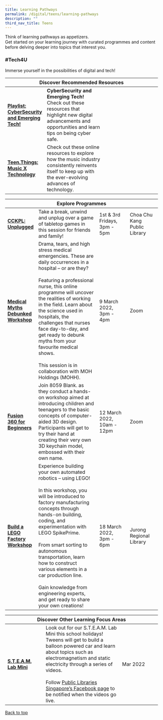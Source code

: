 ```yaml
---
title: Learning Pathways
permalink: /digital/teens/learning-pathways
description: ""
third_nav_title: Teens
---
```

<style type="text/css">
/* Links */
.content a { color: #322987; }
.content a:focus,
.content a:hover { color: #28216c; }

/* Button Outline */
.bp-button { padding-left: 1.5rem; padding-right: 1.5rem; }
.bp-button.is-primary-outline { border: 1px solid #322987; color: #322987; background-color: transparent; text-decoration: none; }
.bp-button.is-primary-outline:focus,
.bp-button.is-primary-outline:hover { border: 1px solid #322987; color: #cff2e8; background-color: #322987; text-decoration: none; }

/* Responsive Iframe */
.responsive-iframe { position: absolute; top: 0; left: 0; bottom: 0; right: 0; width: 100%; height: 100%; }
.responsive-iframe-container { position: relative; overflow: hidden; width: 100%; }
.responsive-iframe-container.ratio-16by9 { padding-top: 56.25%; }
.responsive-iframe-container.ratio-4by3 { padding-top: 75%; }
.responsive-iframe-container.ratio-3by2 { padding-top: 66.66%; }
.responsive-iframe-container.ratio-1by1 { padding-top: 100%; }
</style>
Think of learning pathways as appetizers. <br>Get started on your learning journey with curated programmes and content before delving deeper into topics that interest you.

<h3><b>#Tech4U</b></h3>
Immerse yourself in the possibilities of digital and tech!
<div class="horizontal-scroll margin--bottom--lg">
  <table class="generic-table">
    <thead>
      <tr>
        <th colspan="4" class="is-uppercase has-weight-normal">Discover Recommended Resources</th>
      </tr>
    </thead>
    <tbody>
      <tr>
        <td style="width: 20%;"><a href="/digital/teens/content"><b>Playlist: CyberSecurity and Emerging Tech!</b></a></td>
        <td style="width: 40%;"><b>CyberSecurity and Emerging Tech!</b><br>
Check out these resources that highlight new digital advancements and opportunities and learn tips on being cyber safe.</td>
        <td style="width: 20%;"></td>
        <td style="width: 20%;"></td>
      </tr>
      <tr>
        <td><a href="/digital/teens/content"><b> Teen.Things: Music X Technology </b></a></td>
        <td> Check out these online resources to explore how the music industry consistently reinvents itself to keep up with the ever-evolving advances of technology. </td>
        <td></td>
        <td></td>
      </tr>
    </tbody>
  </table>
</div>

<div class="horizontal-scroll margin--bottom--lg">
  <table class="generic-table">
    <thead>
      <tr>
        <th colspan="4" class="is-uppercase has-weight-normal">Explore Programmes</th>
      </tr>
    </thead>
    <tbody>
      <tr>
			<td style="width: 20%;"><a href="https://nlb-golibrary.eventbrite.sg/" target="_blank"><b>CCKPL: Unplugged</b></a></td>
        <td style="width: 40%;">Take a break, unwind and unplug over a game of tabletop games in this session for friends and family!
</td>
        <td style="width: 20%;">1st & 3rd Fridays, <br>3pm - 5pm
				</td>
				 <td style="width: 20%;">Choa Chu Kang Public Library</td></tr>
			<tr>
			<td style="width: 20%;"><a href="https://nlb-golibrary.eventbrite.sg/" target="_blank"><b>Medical Myths Debunked Workshop</b></a></td>
        <td style="width: 40%;">Drama, tears, and high stress medical emergencies. These are daily occurrences in a hospital – or are they?
					<br><br>Featuring a professional nurse, this online programme will uncover the realities of working in the field. Learn about the science used in hospitals, the challenges that nurses face day-to-day, and get ready to debunk myths from your favourite medical shows. 
					<br><br>This session is in collaboration with MOH Holdings (MOHH).
</td>
        <td style="width: 20%;">9 March 2022, <br>3pm - 4pm
				</td>
				 <td style="width: 20%;">Zoom</td></tr>
			<tr>
        <td style="width: 20%;"><a href="https://nlb-golibrary.eventbrite.sg/" target="_blank">
				<b>Fusion 360 for Beginners</b></a></td>
        <td style="width: 40%;">Join 8059 Blank. as they conduct a hands-on workshop aimed at introducing children and teenagers to the basic concepts of computer-aided 3D design. Participants will get to try their hand at creating their very own 3D keychain model, embossed with their own name. 
</td>
        <td style="width: 20%;">12 March 2022, <br>10am - 12pm</td>
				 <td style="width: 20%;">Zoom</td>
				</tr>
			<tr>
        <td style="width: 20%;"><a href="https://nlb-golibrary.eventbrite.sg/" target="_blank">
				<b>Build a LEGO Factory Workshop</b></a></td>
        <td style="width: 40%;">Experience building your own automated robotics – using LEGO!
					<br><br>In this workshop, you will be introduced to factory manufacturing concepts through hands-on building, coding, and experimentation with LEGO SpikePrime. 
					<br><br>From smart sorting to autonomous transportation, learn how to construct various elements in a car production line.
					<br><br>Gain knowledge from engineering experts, and get ready to share your own creations!
</td>
        <td style="width: 20%;">18 March 2022, <br>3pm - 6pm</td>
				 <td style="width: 20%;">Jurong Regional Library</td>
				</tr>
						</tbody>
  </table>
</div> 
	
<div class="horizontal-scroll margin--bottom--lg">
  <table class="generic-table">
    <thead>
      <tr>
        <th colspan="4" class="is-uppercase has-weight-normal">Discover Other Learning Focus Areas</th>
      </tr>
    </thead>
    <tbody>
      <tr>
        <td style="width: 20%;"><a href="https://childrenandteens.nlb.gov.sg/services/programmes/tweenkerama" target="_blank"><b>S.T.E.A.M. Lab Mini</b></a></td>
        <td style="width: 40%;">Look out for our S.T.E.A.M. Lab Mini this school holidays! Tweens will get to build a balloon powered car and learn about topics such as electromagnetism and static electricity through a series of videos.<br><br>
Follow <a href="https://www.facebook.com/publiclibrarysg" target="_blank">Public Libraries Singapore’s Facebook page</a> to be notified when the videos go live.</td>
        <td style="width: 20%;">Mar 2022</td>
			</tr>
    </tbody>
  </table>
</div>
<p class="has-text-right margin--top--xl"><a href="#main-content">Back to top</a></p>